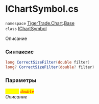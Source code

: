 
# IChartSymbol.cs
`namespace` [TigerTrade.Chart](../../../../TigerTrade.Chart.md).[Base](../../../../TigerTrade.Chart/Base.md)  
    `class` [IChartSymbol](../../IChartSymbol.cs.md)

Описание

### Синтаксис
```csharp
long CorrectSizeFilter(double filter)
long? CorrectSizeFilter(double? filter)
```

### Параметры  
<mark style="color:yellow;">`filter`</mark> <mark style="color:red;">*`double`*</mark>  
 *Описание*  
  

                    
                    